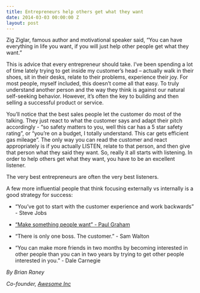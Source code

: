 ```yaml
---
title: Entrepreneurs help others get what they want
date: 2014-03-03 00:00:00 Z
layout: post
---
```

 
<p>Zig Ziglar, famous author and motivational speaker said, “You can have everything in life you want, if you will just help other people get what they want.”</p>
<p>This is advice that every entrepreneur should take.  I’ve been spending a lot of time lately trying to get inside my customer’s head &ndash; actually walk in their shoes, sit in their desks, relate to their problems, experience their joy.  For most people, myself included, this doesn’t come all that easy.  To truly understand another person and the way they think is against our natural self-seeking behavior.  However, it’s often the key to building and then selling a successful product or service.</p>
<p>You’ll notice that the best sales people let the customer do most of the talking.  They just react to what the customer says and adapt their pitch accordingly - “so safety matters to you, well this car has a 5 star safety rating”, or “you’re on a budget, I totally understand.  This car gets efficient gas mileage”.  The only way you can read the customer and react appropriately is if you actually LISTEN, relate to that person, and then give that person what they said they want.  So, really it all starts with listening.  In order to help others get what they want, you have to be an excellent listener.</p>
<p>The very best entrepreneurs are often the very best listeners.</p>
<p>A few more influential people that think focusing externally vs internally is a good strategy for success:</p>
<ul><li>
<p>“You&rsquo;ve got to start with the customer experience and work backwards” - Steve Jobs</p>
</li>
<li>
<p><a href="http://paulgraham.com/good.html" target="_blank">“Make something people want” - Paul Graham</a></p>
</li>
<li>
<p>“There is only one boss. The customer.” - Sam Walton</p>
</li>
<li>
<p>“You can make more friends in two months by becoming interested in other people than you can in two years by trying to get other people interested in you.” - Dale Carnegie</p>
</li>
</ul><p><em>By Brian Raney</em></p>
<p><em><em>Co-founder, <a href="http://www.awesomeinc.org/" target="_blank">Awesome Inc</a></em></em></p>
